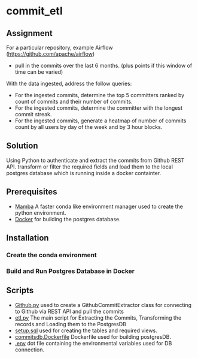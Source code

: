 # commit_etl

## Assignment

For a particular repository, example Airflow (https://github.com/apache/airflow)
- pull in the commits  over the last 6 months. (plus points if this window of time can be varied) 

With the data ingested, address the follow queries: 
- For the ingested commits, determine the top 5 committers ranked by count of commits and  their number of commits. 
- For the ingested commits, determine the committer with the longest commit streak. 
- For the ingested commits, generate a heatmap of number of commits count by all users by day  of the week and by 3 hour blocks. 



## Solution

Using Python to authenticate and extract the commits from Github REST API. transform or filter the required fields and load them to the local postgres database which is running inside a docker containter.


## Prerequisites

- [Mamba]() A faster conda like environment manager used to create the python environment. 
- [Docker]() for building the postgres database. 


## Installation

### Create the conda environment

### Build and Run Postgres Database in Docker


## Scripts

 - [Github.py](./Github.py) used to create a GithubCommitExtractor class for connecting to Github via REST API and pull the commits 
 - [etl.py](./etl.py) The main script for Extracting the Commits, Transforming the records and Loading them to the PostgresDB
 - [setup.sql](./setup.sql) used for creating the tables and required views. 
 - [commitsdb.Dockerfile](./commitsdb.Dockerfile) Dockerfile used for building postgresDB. 
 - [.env](./.env) dot file containing the environmental variables used for DB connection.


